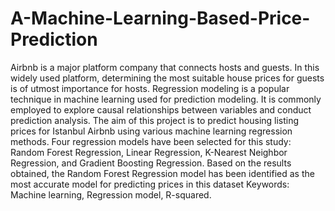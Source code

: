 # A-Machine-Learning-Based-Price-Prediction

Airbnb is a major platform company that connects hosts and guests. In this widely used
platform, determining the most suitable house prices for guests is of utmost importance for hosts.
Regression modeling is a popular technique in machine learning used for prediction modeling. It
is commonly employed to explore causal relationships between variables and conduct prediction
analysis. The aim of this project is to predict housing listing prices for Istanbul Airbnb using
various machine learning regression methods. Four regression models have been selected for
this study: Random Forest Regression, Linear Regression, K-Nearest Neighbor Regression, and
Gradient Boosting Regression. Based on the results obtained, the Random Forest Regression
model has been identified as the most accurate model for predicting prices in this dataset
Keywords: Machine learning, Regression model, R-squared.
